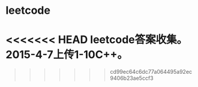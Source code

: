 # leetcode
<<<<<<< HEAD
leetcode答案收集。
2015-4-7上传1-10C++。
=======
>>>>>>> cd99ec64c6dc77a064495a92ec9406b23ae5ccf3
